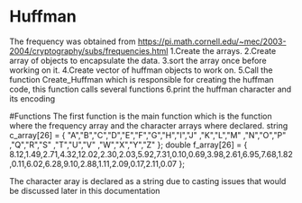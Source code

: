 # Huffman
The frequency was obtained from https://pi.math.cornell.edu/~mec/2003-2004/cryptography/subs/frequencies.html
	 1.Create the arrays.
	 2.Create array of objects to encapsulate the data.
	 3.sort the array once before working on it.
	 4.Create vector of huffman objects to work on.
	 5.Call the function Create_Huffman which is responsible for creating the huffman code, this function calls several functions
	 6.print the huffman character and its encoding
	 
#Functions
The first function is the main function which is the function where the frequency array and the character arrays where declared.
string c_array[26] = { "A","B","C","D","E","F","G","H","I","J" ,"K","L","M" ,"N","O","P" ,"Q","R","S" ,"T","U","V" ,"W","X","Y","Z" };
double f_array[26] = { 8.12,1.49,2.71,4.32,12.02,2.30,2.03,5.92,7.31,0.10,0.69,3.98,2.61,6.95,7.68,1.82,0.11,6.02,6.28,9.10,2.88,1.11,2.09,0.17,2.11,0.07 };

The character aray is declared as a string due to casting issues that would be discussed later in this documentation	